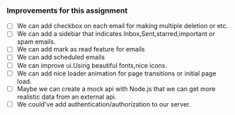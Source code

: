 ### Improvements for this assignment

- [ ] We can add checkbox on each email for making multiple deletion or etc.
- [ ] We can add a sidebar that indicates Inbox,Sent,starred,important or spam emails.
- [ ] We can add mark as read feature for emails
- [ ] We can add scheduled emails
- [ ] We can improve ui.Using beautiful fonts,nice icons.
- [ ] We can add nice loader animation for page transitions or initial page load.
- [ ] Maybe we can create a mock api with Node.js that we can get more  realistic data from an external api.
- [ ] We could've add authentication/authorization to our server.
